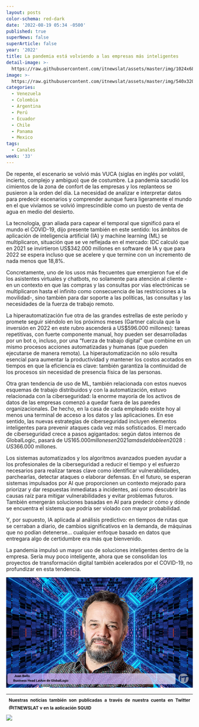 ```yaml
---
layout: posts
color-schema: red-dark
date: '2022-08-19 05:34 -0500'
published: true
superNews: false
superArticle: false
year: '2022'
title: La pandemia está volviendo a las empresas más inteligentes
detail-image: >-
  https://raw.githubusercontent.com/itnewslat/assets/master/img/1024x680/Juan-Bello-g.jpg
image: >-
  https://raw.githubusercontent.com/itnewslat/assets/master/img/540x320/Juan-Bello-p.jpg
categories:
  - Venezuela
  - Colombia
  - Argentina
  - Perú
  - Ecuador
  - Chile
  - Panama
  - Mexico
tags:
  - Canales
week: '33'
---
```

De repente, el escenario se volvió más VUCA (siglas en inglés por volátil, incierto, complejo y ambiguo) que de costumbre. La pandemia sacudió los cimientos de la zona de confort de las empresas y los replanteos se pusieron a la orden del día. La necesidad de analizar e interpretar datos para predecir escenarios y comprender aunque fuera ligeramente el mundo en el que vivíamos se volvió imprescindible como un puesto de venta de agua en medio del desierto.
 
La tecnología, gran aliada para capear el temporal que significó para el mundo el COVID-19, dijo presente también en este sentido: los ámbitos de aplicación de inteligencia artificial (IA) y machine learning (ML) se multiplicaron, situación que se ve reflejada en el mercado: IDC calculó que en 2021 se invirtieron US$342.000 millones en software de IA y que para 2022 se espera incluso que se acelere y que termine con un incremento de nada menos que 18,8%.
 
Concretamente, uno de los usos más frecuentes que emergieron fue el de los asistentes virtuales y chatbots, no solamente para atención al cliente -en un contexto en que las compras y las consultas por vías electrónicas se multiplicaron hasta el infinito como consecuencia de las restricciones a la movilidad-, sino también para dar soporte a las políticas, las consultas y las necesidades de la fuerza de trabajo remoto.
 
La hiperautomatización fue otra de las grandes estrellas de este período y promete seguir siéndolo en los próximos meses (Gartner calcula que la inversión en 2022 en este rubro ascenderá a US$596.000 millones): tareas repetitivas, con fuerte componente manual, hoy pueden ser desarrolladas por un bot o, incluso, por una “fuerza de trabajo digital” que combine en un mismo procesos acciones automatizadas y humanas (que pueden ejecutarse de manera remota). La hiperautomatización no sólo resulta esencial para aumentar la productividad y mantener los costos acotados en tiempos en que la eficiencia es clave: también garantiza la continuidad de los procesos sin necesidad de presencia física de las personas.
 
Otra gran tendencia de uso de ML, también relacionada con estos nuevos esquemas de trabajo distribuidos y con la automatización, estuvo relacionada con la ciberseguridad: la enorme mayoría de los activos de datos de las empresas comenzó a quedar fuera de las paredes organizacionales. De hecho, en la casa de cada empleado existe hoy al menos una terminal de acceso a los datos y las aplicaciones. En ese sentido, las nuevas estrategias de ciberseguridad incluyen elementos inteligentes para prevenir ataques cada vez más sofisticados. El mercado de ciberseguridad crece a pasos agigantados: según datos internos de GlobalLogic, pasará de US$165.000 millones en 2021 a más del doble en 2028: US$366.000 millones.
 
Los sistemas automatizados y los algoritmos avanzados pueden ayudar a los profesionales de la ciberseguridad a reducir el tiempo y el esfuerzo necesarios para realizar tareas clave como identificar vulnerabilidades, parchearlas, detectar ataques o elaborar defensas. En el futuro, se esperan sistemas impulsados por AI que proporcionen un contexto mejorado para priorizar y dar respuestas inmediatas a incidentes, así como descubrir las causas raíz para mitigar vulnerabilidades y evitar problemas futuros. También emergerán soluciones basadas en AI para predecir cómo y dónde se encuentra el sistema que podría ser violado con mayor probabilidad.
 
Y, por supuesto, IA aplicada al análisis predictivo: en tiempos de rutas que se cerraban a diario, de cambios significativos en la demanda, de máquinas que no podían detenerse… cualquier enfoque basado en datos que entregara algo de certidumbre era más que bienvenido.
 
La pandemia impulsó un mayor uso de soluciones inteligentes dentro de la empresa. Sería muy poco inteligente, ahora que se consolidan los proyectos de transformación digital también acelerados por el COVID-19, no profundizar en esta tendencia.
 
![](https://raw.githubusercontent.com/itnewslat/assets/master/img/540x320/Juan-Bello-p.jpg)

<table style="height: 42px;" width="569">
<tbody>
<tr>
<td style="text-align: justify;"><sub><strong>Nuestras noticias también son publicadas a través de nuestra cuenta en Twitter <a href="https://twitter.com/itnewslat?lang=es">@ITNEWSLAT</a> y en la aplicación <a href="https://squidapp.co/en/">SQUID</a></strong></sub></td>
</tr>
</tbody>
</table>

<img src="https://tracker.metricool.com/c3po.jpg?hash=56f88a41e39ab42c063cc51676587a04"/>